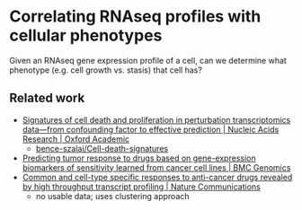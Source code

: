 # Correlating RNAseq profiles with cellular phenotypes

Given an RNAseq gene expression profile of a cell, can we determine what phenotype (e.g. cell growth vs. stasis) that cell has?


## Related work

- [Signatures of cell death and proliferation in perturbation transcriptomics data—from confounding factor to effective prediction | Nucleic Acids Research | Oxford Academic](https://academic.oup.com/nar/article/47/19/10010/5573547#165684176)
  - [bence-szalai/Cell-death-signatures](https://github.com/bence-szalai/Cell-death-signatures)
- [Predicting tumor response to drugs based on gene-expression biomarkers of sensitivity learned from cancer cell lines | BMC Genomics](https://bmcgenomics.biomedcentral.com/articles/10.1186/s12864-021-07581-7#Sec2)
- [Common and cell-type specific responses to anti-cancer drugs revealed by high throughput transcript profiling | Nature Communications](https://www.nature.com/articles/s41467-017-01383-w#Sec7)
  - no usable data; uses clustering approach

